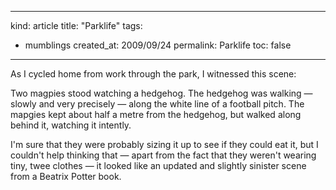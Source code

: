 -----
kind: article
title: "Parklife"
tags:
- mumblings
created_at: 2009/09/24
permalink: Parklife
toc: false
-----

<p>As I cycled home from work through the park, I witnessed this scene:</p>

<p>Two magpies stood watching a hedgehog. The hedgehog was walking &mdash; slowly and very precisely &mdash; along the white line of a football pitch. The mapgies kept about half a metre from the hedgehog, but walked along behind it, watching it intently.</p>

<p>I'm sure that they were probably sizing it up to see if they could eat it, but I couldn't help thinking that &mdash; apart from the fact that they weren't wearing tiny, twee clothes &mdash; it looked like an updated and slightly sinister scene from a Beatrix Potter book.</p>



